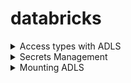 # databricks

<details>
<summary>Access types with ADLS</summary>

## Access types with ADLS

- Using access keys
  ```
    spark.conf.set(
    "fs.azure.account.key.<storage-account-name>.dfs.core.windows.net",
    "")

    display(dbutils.fs.ls("abfss://<container-name>@<storage-account-name>.dfs.core.windows.net"))

    display(spark.read.csv("abfss://<container-name>@<storage-account-name>.dfs.core.windows.net/data.csv"))

  ```
- Using SAS tokens
    ```
    spark.conf.set("fs.azure.account.auth.type.<storage-account-name>.dfs.core.windows.net", "SAS")

    spark.conf.set("fs.azure.sas.token.provider.type.<storage-account-name>.dfs.core.windows.net", "org.apache.hadoop.fs.azurebfs.sas.FixedSASTokenProvider")
    spark.conf.set("fs.azure.sas.fixed.token.<storage-account-name>.dfs.core.windows.net", "<sas-token>")


    display(dbutils.fs.ls("abfss://<container-name>@<storage-account-name>.dfs.core.windows.net"))

    display(spark.read.csv("abfss://<container-name>@<storage-account-name>.dfs.core.windows.net/data.csv"))

    ```

- Using Service Principal
  ```
    client_id = ""
    tenant_id = ""
    client_secret = ""

    spark.conf.set("fs.azure.account.auth.type.<storage-account-name>.dfs.core.windows.net", "OAuth")
    spark.conf.set("fs.azure.account.oauth.provider.type.<storage-account-name>.dfs.core.windows.net", "org.apache.hadoop.fs.azurebfs.oauth2.ClientCredsTokenProvider")
    spark.conf.set("fs.azure.account.oauth2.client.id.<storage-account-name>.dfs.core.windows.net", client_id)
    spark.conf.set("fs.azure.account.oauth2.client.secret.<storage-account-name>.dfs.core.windows.net", client_secret)
    spark.conf.set("fs.azure.account.oauth2.client.endpoint.<storage-account-name>.dfs.core.windows.net", f"https://login.microsoftonline.com/{tenant_id}/oauth2/token")

    display(dbutils.fs.ls("abfss://<container-name>@<storage-account-name>.dfs.core.windows.net"))

    display(spark.read.csv("abfss://<container-name>@<storage-account-name>.dfs.core.windows.net/data.csv"))

    ```
- Using Cluster Scoped Credentials
    ```
    display(dbutils.fs.ls("abfss://<container-name>@<storage-account-name>.dfs.core.windows.net"))


    display(spark.read.csv("abfss://<container-name>@<storage-account-name>.dfs.core.windows.net/data.csv"))

    ```
- Pass-through (Azure Active Directory) or no credentials
    ```
    Just check the check box in cluster configuration and give your user the required permissions to the storage account using iam roles.
    ```


</details>

<details>
<summary>Secrets Management</summary>

## Secrets Management

### Databricks backed secrets

- Go to home page of databricks workspace
- visit url {adb*****.net/?o=****#}secrets/createScope
- Create a new secret scope


### Azure Key Vault backed secrets (⚙️Recommended)

#### Add secrets to Azure Key Vault
#### Create databricks secret scope
#### Get secrets using ``` dbutils.secret.get```


### Usage

```
dbutils.secrets.help()


dbutils.secrets.listScopes()


dbutils.secrets.list(scope = '<secret-scope-name>')


dbutils.secrets.get(scope = '<secret-scope-name>', key = '<azure-keyvault-secret-name>')

````


</details>

<details>
<summary>Mounting ADLS</summary>

## Mounting ADLS

</details>